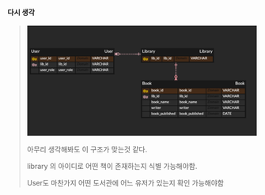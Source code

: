 
#### 다시 생각
>![img.png](img.png)
> 
> 아무리 생각해봐도 이 구조가 맞는것 같다.
> 
> library 의 아이디로 어떤 책이 존재하는지 식별 가능해야함.
> 
> User도 마찬가지 어떤 도서관에 어느 유저가 있는지 확인 가능해야함